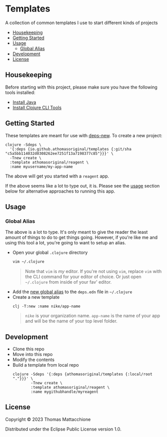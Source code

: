 # Templates

A collection of common templates I use to start different kinds of projects

- [Housekeeping]
- [Getting Started]
- [Usage]
  - [Global Alias]
- [Development]
- [License]

## Housekeeping

Before starting with this project, please make sure you have the following
tools installed:

- [Install Java]
- [Install Clojure CLI Tools]


## Getting Started

These templates are meant for use with [deps-new].  To create a new project:

```command
clojure -Sdeps \
  '{:deps {io.github.athomasoriginal/templates {:git/sha "c5a5bb114032d0308262ee7251f13a7198377c85"}}}' \
  -Tnew create \
  :template athomasoriginal/reagent \
  :name myusername/my-app-name
```

The above will get you started with a `reagent` app.

If the above seems like a lot to type out, it is.  Please see the [usage] section
below for alternative approaches to running this app.


## Usage

### Global Alias

The above is a lot to type.  It's only meant to give the reader the least amount
of things to do to get things going.  However, if you're like me and using this
tool a lot, you're going to want to setup an alias.

- Open your global `.clojure` directory
  ```bash
  vim ~/.clojure
  ```
  > Note that `vim` is _my_ editor.  If you're not using `vim`, replace `vim`
  > with the CLI command for your editor of choice.  Or just open `~/.clojure`
  > from inside of your fav' editor.
- Add the [new global alias] to the `deps.edn` file in `~/.clojure`
- Create a new template
  ```command
  clj -T:new :name nike/app-name
  ```
  > `nike` is your organization name.  `app-name` is the name of your app and
  > will be the name of your top level folder.

## Development

- Clone this repo
- Move into this repo
- Modify the contents
- Build a template from local repo
  ```command
  clojure -Sdeps '{:deps {athomasoriginal/templates {:local/root "."}}}' \
          -Tnew create \
          :template athomasoriginal/reagent \
          :name mygithubhandle/myreagent
  ```

## License

Copyright © 2023 Thomas Mattacchione

Distributed under the Eclipse Public License version 1.0.


[Housekeeping]: #housekeeping
[Getting Started]: #getting-started
[Usage]: #usage
[Global Alias]: #global-alias
[Development]: #development
[License]: #license

[deps-new]: https://github.com/seancorfield/deps-new
[Install Java]: https://www.youtube.com/watch?v=SljDPNwAFOc&t=16s
[Install Clojure CLI Tools]: https://www.youtube.com/watch?v=5_q5pLoz9b0
[new global alias]: https://github.com/athomasoriginal/dotfiles/blob/master/.clojure/deps.edn#L39
